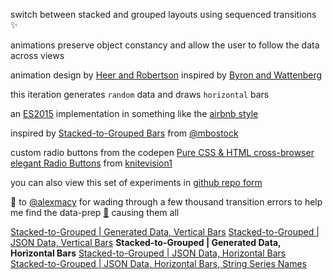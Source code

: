 switch between stacked and grouped layouts using sequenced transitions ✨

animations preserve object constancy and allow the user to follow the data across views

animation design by [Heer and Robertson](http://vis.berkeley.edu/papers/animated_transitions/)
inspired by [Byron and Wattenberg](http://www.leebyron.com/else/streamgraph/)

this iteration generates `random` data and draws `horizontal` bars

an [ES2015](https://babeljs.io/learn-es2015/) implementation in something like the [airbnb style](https://github.com/airbnb/javascript)

inspired by [Stacked-to-Grouped Bars](http://bl.ocks.org/mbostock/3943967) from [@mbostock](https://twitter.com/mbostock)

custom radio buttons from the codepen [Pure CSS & HTML cross-browser elegant Radio Buttons](https://codepen.io/knitevision1/pen/NPjMzK) from [knitevision1](https://codepen.io/knitevision1/)

you can also view this set of experiments in [github repo form](https://github.com/micahstubbs/stacked-bar-experiments)  

👏 to [@alexmacy](https://twitter.com/alexmacy) for wading through a few thousand transition errors to help me find the data-prep [🐛](https://github.com/micahstubbs/stacked-bar-experiments/commit/2eb3e1cbc40fc127fdf79fde6a1acce406a4b00c) causing them all 

[Stacked-to-Grouped | Generated Data, Vertical Bars](https://bl.ocks.org/micahstubbs/4fdc7025a6edc6f35f0423c18e78aa05)
[Stacked-to-Grouped | JSON Data, Vertical Bars](https://bl.ocks.org/micahstubbs/c71d79c0ee2a1f73827c32f3a2972181)
**Stacked-to-Grouped | Generated Data, Horizontal Bars**
[Stacked-to-Grouped | JSON Data, Horizontal Bars](https://bl.ocks.org/micahstubbs/501e578009b75738910e47b86b493168)
[Stacked-to-Grouped | JSON Data, Horizontal Bars, String Series Names](https://bl.ocks.org/micahstubbs/02f882c439e931c50e26be8dc403a775)